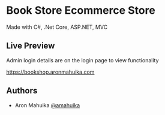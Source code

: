 
# Book Store Ecommerce Store

Made with C#, .Net Core, ASP.NET, MVC



## Live Preview
Admin login details are on the login page to view functionality

https://bookshop.aronmahuika.com



## Authors

- Aron Mahuika [@amahuika](https://github.com/amahuika)

